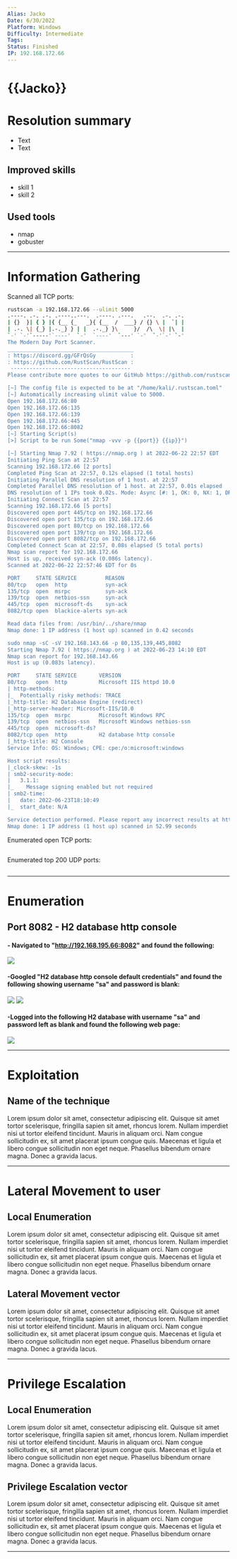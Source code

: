 ```yaml
---
Alias: Jacko
Date: 6/30/2022
Platform: Windows
Difficulty: Intermediate
Tags:
Status: Finished
IP: 192.168.172.66 
---
```


# {{Jacko}}


# Resolution summary
- Text
- Text

## Improved skills
- skill 1
- skill 2

## Used tools
- nmap
- gobuster

---

# Information Gathering
Scanned all TCP ports:
```bash
rustscan -a 192.168.172.66 --ulimit 5000                                                                    (master✱) 
.----. .-. .-. .----..---.  .----. .---.   .--.  .-. .-.
| {}  }| { } |{ {__ {_   _}{ {__  /  ___} / {} \ |  `| |
| .-. \| {_} |.-._} } | |  .-._} }\     }/  /\  \| |\  |
`-' `-'`-----'`----'  `-'  `----'  `---' `-'  `-'`-' `-'
The Modern Day Port Scanner.
________________________________________
: https://discord.gg/GFrQsGy           :
: https://github.com/RustScan/RustScan :
 --------------------------------------
Please contribute more quotes to our GitHub https://github.com/rustscan/rustscan

[~] The config file is expected to be at "/home/kali/.rustscan.toml"
[~] Automatically increasing ulimit value to 5000.
Open 192.168.172.66:80
Open 192.168.172.66:135
Open 192.168.172.66:139
Open 192.168.172.66:445
Open 192.168.172.66:8082
[~] Starting Script(s)
[>] Script to be run Some("nmap -vvv -p {{port}} {{ip}}")

[~] Starting Nmap 7.92 ( https://nmap.org ) at 2022-06-22 22:57 EDT
Initiating Ping Scan at 22:57
Scanning 192.168.172.66 [2 ports]
Completed Ping Scan at 22:57, 0.12s elapsed (1 total hosts)
Initiating Parallel DNS resolution of 1 host. at 22:57
Completed Parallel DNS resolution of 1 host. at 22:57, 0.01s elapsed
DNS resolution of 1 IPs took 0.02s. Mode: Async [#: 1, OK: 0, NX: 1, DR: 0, SF: 0, TR: 1, CN: 0]
Initiating Connect Scan at 22:57
Scanning 192.168.172.66 [5 ports]
Discovered open port 445/tcp on 192.168.172.66
Discovered open port 135/tcp on 192.168.172.66
Discovered open port 80/tcp on 192.168.172.66
Discovered open port 139/tcp on 192.168.172.66
Discovered open port 8082/tcp on 192.168.172.66
Completed Connect Scan at 22:57, 0.08s elapsed (5 total ports)
Nmap scan report for 192.168.172.66
Host is up, received syn-ack (0.086s latency).
Scanned at 2022-06-22 22:57:46 EDT for 0s

PORT     STATE SERVICE         REASON
80/tcp   open  http            syn-ack
135/tcp  open  msrpc           syn-ack
139/tcp  open  netbios-ssn     syn-ack
445/tcp  open  microsoft-ds    syn-ack
8082/tcp open  blackice-alerts syn-ack

Read data files from: /usr/bin/../share/nmap
Nmap done: 1 IP address (1 host up) scanned in 0.42 seconds

sudo nmap -sC -sV 192.168.143.66 -p 80,135,139,445,8082                                                                        (master✱) 
Starting Nmap 7.92 ( https://nmap.org ) at 2022-06-23 14:10 EDT
Nmap scan report for 192.168.143.66
Host is up (0.083s latency).

PORT     STATE SERVICE       VERSION
80/tcp   open  http          Microsoft IIS httpd 10.0
| http-methods: 
|_  Potentially risky methods: TRACE
|_http-title: H2 Database Engine (redirect)
|_http-server-header: Microsoft-IIS/10.0
135/tcp  open  msrpc         Microsoft Windows RPC
139/tcp  open  netbios-ssn   Microsoft Windows netbios-ssn
445/tcp  open  microsoft-ds?
8082/tcp open  http          H2 database http console
|_http-title: H2 Console
Service Info: OS: Windows; CPE: cpe:/o:microsoft:windows

Host script results:
|_clock-skew: -1s
| smb2-security-mode: 
|   3.1.1: 
|_    Message signing enabled but not required
| smb2-time: 
|   date: 2022-06-23T18:10:49
|_  start_date: N/A

Service detection performed. Please report any incorrect results at https://nmap.org/submit/ .
Nmap done: 1 IP address (1 host up) scanned in 52.99 seconds
```

Enumerated open TCP ports:
```bash

```

Enumerated top 200 UDP ports:
```bash

```

---

# Enumeration
## Port 8082 - H2 database http console

#### - Navigated to "http://192.168.195.66:8082" and found the following:

![](Pasted%20image%2020221014085548.png)

#### -Googled "H2 database http console default credentials" and found the following showing username "sa" and password is blank:
![](Pasted%20image%2020221014085635.png)
![](../Images/Pasted%20image%2020220628031841.png)

#### -Logged into the following H2 database with username "sa" and password left as blank and found the following web page:

![](Pasted%20image%2020221014211701.png)


---

# Exploitation
## Name of the technique
Lorem ipsum dolor sit amet, consectetur adipiscing elit. Quisque sit amet tortor scelerisque, fringilla sapien sit amet, rhoncus lorem. Nullam imperdiet nisi ut tortor eleifend tincidunt. Mauris in aliquam orci. Nam congue sollicitudin ex, sit amet placerat ipsum congue quis. Maecenas et ligula et libero congue sollicitudin non eget neque. Phasellus bibendum ornare magna. Donec a gravida lacus.

---

# Lateral Movement to user
## Local Enumeration
Lorem ipsum dolor sit amet, consectetur adipiscing elit. Quisque sit amet tortor scelerisque, fringilla sapien sit amet, rhoncus lorem. Nullam imperdiet nisi ut tortor eleifend tincidunt. Mauris in aliquam orci. Nam congue sollicitudin ex, sit amet placerat ipsum congue quis. Maecenas et ligula et libero congue sollicitudin non eget neque. Phasellus bibendum ornare magna. Donec a gravida lacus.

## Lateral Movement vector
Lorem ipsum dolor sit amet, consectetur adipiscing elit. Quisque sit amet tortor scelerisque, fringilla sapien sit amet, rhoncus lorem. Nullam imperdiet nisi ut tortor eleifend tincidunt. Mauris in aliquam orci. Nam congue sollicitudin ex, sit amet placerat ipsum congue quis. Maecenas et ligula et libero congue sollicitudin non eget neque. Phasellus bibendum ornare magna. Donec a gravida lacus.

---

# Privilege Escalation
## Local Enumeration
Lorem ipsum dolor sit amet, consectetur adipiscing elit. Quisque sit amet tortor scelerisque, fringilla sapien sit amet, rhoncus lorem. Nullam imperdiet nisi ut tortor eleifend tincidunt. Mauris in aliquam orci. Nam congue sollicitudin ex, sit amet placerat ipsum congue quis. Maecenas et ligula et libero congue sollicitudin non eget neque. Phasellus bibendum ornare magna. Donec a gravida lacus.

## Privilege Escalation vector
Lorem ipsum dolor sit amet, consectetur adipiscing elit. Quisque sit amet tortor scelerisque, fringilla sapien sit amet, rhoncus lorem. Nullam imperdiet nisi ut tortor eleifend tincidunt. Mauris in aliquam orci. Nam congue sollicitudin ex, sit amet placerat ipsum congue quis. Maecenas et ligula et libero congue sollicitudin non eget neque. Phasellus bibendum ornare magna. Donec a gravida lacus.

---


